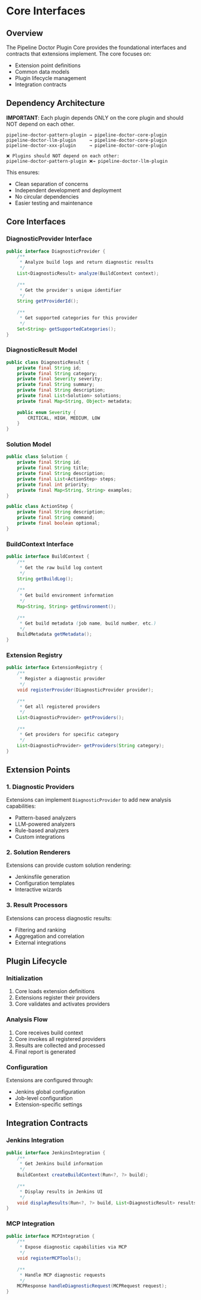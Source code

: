 # Core Interfaces

## Overview

The Pipeline Doctor Plugin Core provides the foundational interfaces and contracts that extensions implement. The core focuses on:

- Extension point definitions
- Common data models
- Plugin lifecycle management
- Integration contracts

## Dependency Architecture

**IMPORTANT**: Each plugin depends ONLY on the core plugin and should NOT depend on each other.

```
pipeline-doctor-pattern-plugin → pipeline-doctor-core-plugin
pipeline-doctor-llm-plugin     → pipeline-doctor-core-plugin  
pipeline-doctor-xxx-plugin     → pipeline-doctor-core-plugin

❌ Plugins should NOT depend on each other:
pipeline-doctor-pattern-plugin ❌→ pipeline-doctor-llm-plugin
```

This ensures:
- Clean separation of concerns
- Independent development and deployment
- No circular dependencies
- Easier testing and maintenance

## Core Interfaces

### DiagnosticProvider Interface

```java
public interface DiagnosticProvider {
    /**
     * Analyze build logs and return diagnostic results
     */
    List<DiagnosticResult> analyze(BuildContext context);
    
    /**
     * Get the provider's unique identifier
     */
    String getProviderId();
    
    /**
     * Get supported categories for this provider
     */
    Set<String> getSupportedCategories();
}
```

### DiagnosticResult Model

```java
public class DiagnosticResult {
    private final String id;
    private final String category;
    private final Severity severity;
    private final String summary;
    private final String description;
    private final List<Solution> solutions;
    private final Map<String, Object> metadata;
    
    public enum Severity {
        CRITICAL, HIGH, MEDIUM, LOW
    }
}
```

### Solution Model

```java
public class Solution {
    private final String id;
    private final String title;
    private final String description;
    private final List<ActionStep> steps;
    private final int priority;
    private final Map<String, String> examples;
}

public class ActionStep {
    private final String description;
    private final String command;
    private final boolean optional;
}
```

### BuildContext Interface

```java
public interface BuildContext {
    /**
     * Get the raw build log content
     */
    String getBuildLog();
    
    /**
     * Get build environment information
     */
    Map<String, String> getEnvironment();
    
    /**
     * Get build metadata (job name, build number, etc.)
     */
    BuildMetadata getMetadata();
}
```

### Extension Registry

```java
public interface ExtensionRegistry {
    /**
     * Register a diagnostic provider
     */
    void registerProvider(DiagnosticProvider provider);
    
    /**
     * Get all registered providers
     */
    List<DiagnosticProvider> getProviders();
    
    /**
     * Get providers for specific category
     */
    List<DiagnosticProvider> getProviders(String category);
}
```

## Extension Points

### 1. Diagnostic Providers
Extensions can implement `DiagnosticProvider` to add new analysis capabilities:
- Pattern-based analyzers
- LLM-powered analyzers  
- Rule-based analyzers
- Custom integrations

### 2. Solution Renderers
Extensions can provide custom solution rendering:
- Jenkinsfile generation
- Configuration templates
- Interactive wizards

### 3. Result Processors
Extensions can process diagnostic results:
- Filtering and ranking
- Aggregation and correlation
- External integrations

## Plugin Lifecycle

### Initialization
1. Core loads extension definitions
2. Extensions register their providers
3. Core validates and activates providers

### Analysis Flow
1. Core receives build context
2. Core invokes all registered providers
3. Results are collected and processed
4. Final report is generated

### Configuration
Extensions are configured through:
- Jenkins global configuration
- Job-level configuration
- Extension-specific settings

## Integration Contracts

### Jenkins Integration
```java
public interface JenkinsIntegration {
    /**
     * Get Jenkins build information
     */
    BuildContext createBuildContext(Run<?, ?> build);
    
    /**
     * Display results in Jenkins UI
     */
    void displayResults(Run<?, ?> build, List<DiagnosticResult> results);
}
```

### MCP Integration
```java
public interface MCPIntegration {
    /**
     * Expose diagnostic capabilities via MCP
     */
    void registerMCPTools();
    
    /**
     * Handle MCP diagnostic requests
     */
    MCPResponse handleDiagnosticRequest(MCPRequest request);
}
```